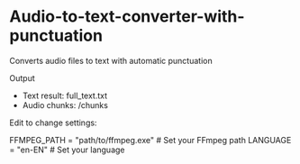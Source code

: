 # Audio-to-text-converter-with-punctuation
Converts audio files to text with automatic punctuation

Output

- Text result: full_text.txt
- Audio chunks: /chunks

Edit to change settings:

FFMPEG_PATH = "path/to/ffmpeg.exe"  # Set your FFmpeg path
LANGUAGE = "en-EN" # Set your language
